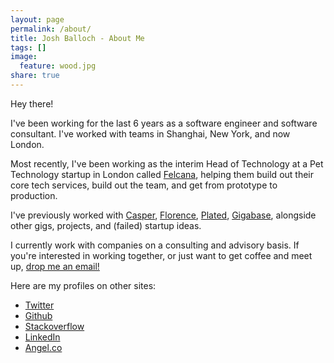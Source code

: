 ```yaml
---
layout: page
permalink: /about/
title: Josh Balloch - About Me
tags: []
image:
  feature: wood.jpg
share: true
---
```


Hey there!

I've been working for the last 6 years as a software engineer and software consultant. I've worked with teams in Shanghai, New York, and now London.

Most recently, I've been working as the interim Head of Technology at a Pet Technology startup in London called [Felcana](http://felcana.com), helping them build out their core tech services, build out the team, and get from prototype to production.

I've previously worked with [Casper](http://casper.com), [Florence](http://florence.co.uk), [Plated](http://plated.com), [Gigabase](http://gigabase.org), alongside other gigs, projects, and (failed) startup ideas.

I currently work with companies on a consulting and advisory basis. If you're interested in working together, or just want to get coffee and meet up, <a href="mailto:joshuaballoch@gmail.com">drop me an email!</a>

Here are my profiles on other sites:

* [Twitter](https://twitter.com/joshuaballoch)
* [Github](http://www.github.com/joshuaballoch)
* [Stackoverflow](http://stackoverflow.com/users/722890/jay)
* [LinkedIn](http://linkedin.com/in/joshuaballoch)
* [Angel.co](https://angel.co/joshua-balloch)

